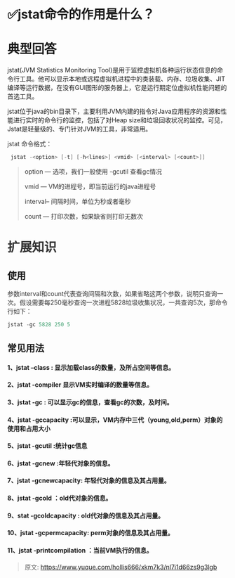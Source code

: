 # ✅jstat命令的作用是什么？

# 典型回答


jstat(JVM Statistics Monitoring Tool)是用于监控虚拟机各种运行状态信息的命令行工具。他可以显示本地或远程虚拟机进程中的类装载、内存、垃圾收集、JIT编译等运行数据，在没有GUI图形的服务器上，它是运行期定位虚拟机性能问题的首选工具。



jstat位于java的bin目录下，主要利用JVM内建的指令对Java应用程序的资源和性能进行实时的命令行的监控，包括了对Heap size和垃圾回收状况的监控。可见，Jstat是轻量级的、专门针对JVM的工具，非常适用。



<font style="color:rgb(51, 51, 51);">jstat 命令格式：</font>

<font style="color:rgb(51, 51, 51);"></font>

```c
 jstat -<option> [-t] [-h<lines>] <vmid> [<interval> [<count>]]
```

<font style="color:rgb(51, 51, 51);"></font>

> <font style="color:rgb(51, 51, 51);">option — 选项，我们一般使用 -gcutil 查看gc情况</font>
>
> <font style="color:rgb(51, 51, 51);">vmid — VM的进程号，即当前运行的java进程号</font>
>
> <font style="color:rgb(51, 51, 51);">interval– 间隔时间，单位为秒或者毫秒</font>
>
> <font style="color:rgb(51, 51, 51);">count — 打印次数，如果缺省则打印无数次</font>
>

<font style="color:rgb(51, 51, 51);"></font>

# <font style="color:rgb(51, 51, 51);">扩展知识</font>


## 使用
<font style="color:rgb(51, 51, 51);"></font>

<font style="color:rgb(51, 51, 51);">参数interval和count代表查询间隔和次数，如果省略这两个参数，说明只查询一次。假设需要每250毫秒查询一次进程5828垃圾收集状况，一共查询5次，那命令行如下：</font>

<font style="color:rgb(51, 51, 51);"></font>

```c
jstat -gc 5828 250 5
```



## 常见用法
#### 1、jstat –class<pid> : 显示加载class的数量，及所占空间等信息。
#### 2、jstat -compiler <pid>显示VM实时编译的数量等信息。
#### 3、jstat -gc <pid>: 可以显示gc的信息，查看gc的次数，及时间。
#### 4、jstat -gccapacity <pid>:可以显示，VM内存中三代（young,old,perm）对象的使用和占用大小
#### 5、jstat -gcutil <pid>:统计gc信息
#### 6、jstat -gcnew <pid>:年轻代对象的信息。
#### 7、jstat -gcnewcapacity<pid>: 年轻代对象的信息及其占用量。
#### 8、jstat -gcold <pid>：old代对象的信息。
#### 9、stat -gcoldcapacity <pid>: old代对象的信息及其占用量。
#### 10、jstat -gcpermcapacity<pid>: perm对象的信息及其占用量。
#### 11、jstat -printcompilation <pid>：当前VM执行的信息。


> 原文: <https://www.yuque.com/hollis666/xkm7k3/nl7i1d66zs9g3lgb>